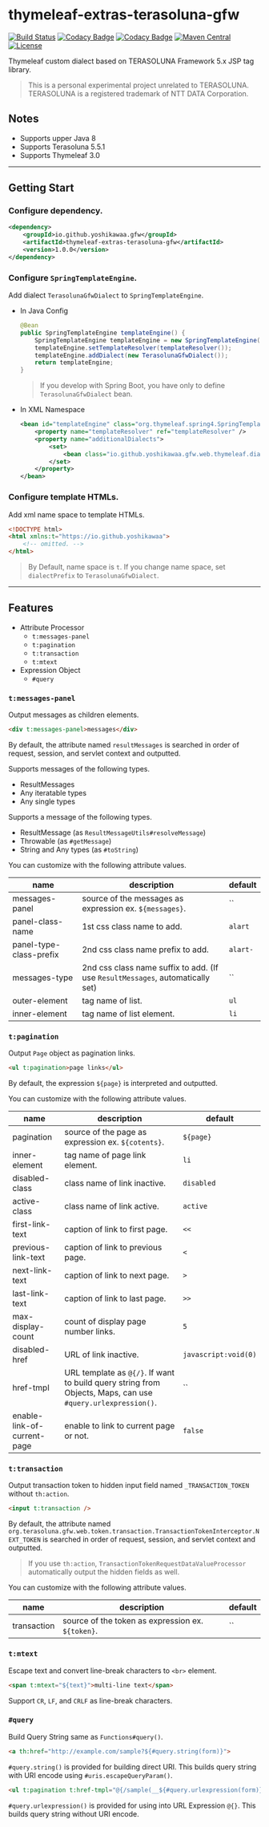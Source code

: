 # thymeleaf-extras-terasoluna-gfw

[![Build Status](https://travis-ci.org/yoshikawaa/thymeleaf-extras-terasoluna-gfw.svg?branch=thymeleaf3)](https://travis-ci.org/yoshikawaa/thymeleaf-extras-terasoluna-gfw)
[![Codacy Badge](https://api.codacy.com/project/badge/Grade/95e7ad7beb0c4502872cda12213b9e07)](https://www.codacy.com/app/yoshikawaa/thymeleaf-extras-terasoluna-gfw?utm_source=github.com&amp;utm_medium=referral&amp;utm_content=yoshikawaa/thymeleaf-extras-terasoluna-gfw&amp;utm_campaign=Badge_Grade)
[![Codacy Badge](https://api.codacy.com/project/badge/Coverage/95e7ad7beb0c4502872cda12213b9e07)](https://www.codacy.com/app/yoshikawaa/thymeleaf-extras-terasoluna-gfw?utm_source=github.com&utm_medium=referral&utm_content=yoshikawaa/thymeleaf-extras-terasoluna-gfw&utm_campaign=Badge_Coverage)
[![Maven Central](https://img.shields.io/maven-central/v/io.github.yoshikawaa.gfw/spring-test-terasoluna-gfw.svg)](https://repo.maven.apache.org/maven2/io/github/yoshikawaa/gfw/thymeleaf-extras-terasoluna-gfw/)
[![License](https://img.shields.io/badge/license-Apache%202-blue.svg?style=flat)](https://github.com/yoshikawaa/thymeleaf-extras-terasoluna-gfw/blob/thymeleaf3/LICENSE.txt)

Thymeleaf custom dialect based on TERASOLUNA Framework 5.x JSP tag library.

> This is a personal experimental project unrelated to TERASOLUNA. TERASOLUNA is a registered trademark of NTT DATA Corporation.

## Notes

* Supports upper Java 8
* Supports Terasoluna 5.5.1
* Supports Thymeleaf 3.0

----

## Getting Start

### Configure dependency.

```xml
<dependency>
    <groupId>io.github.yoshikawaa.gfw</groupId>
    <artifactId>thymeleaf-extras-terasoluna-gfw</artifactId>
    <version>1.0.0</version>
</dependency>
```

### Configure `SpringTemplateEngine`.

Add dialect `TerasolunaGfwDialect` to `SpringTemplateEngine`.

* In Java Config
    ```java
    @Bean
    public SpringTemplateEngine templateEngine() {
        SpringTemplateEngine templateEngine = new SpringTemplateEngine();
        templateEngine.setTemplateResolver(templateResolver());
        templateEngine.addDialect(new TerasolunaGfwDialect());
        return templateEngine;
    }
    ```

    > If you develop with Spring Boot, you have only to define `TerasolunaGfwDialect` bean.

* In XML Namespace

    ```xml
    <bean id="templateEngine" class="org.thymeleaf.spring4.SpringTemplateEngine">
        <property name="templateResolver" ref="templateResolver" />
        <property name="additionalDialects">
            <set>
                <bean class="io.github.yoshikawaa.gfw.web.thymeleaf.dialect.TerasolunaGfwDialect" />
            </set>
        </property>
    </bean>
    ```

### Configure template HTMLs.

Add xml name space to template HTMLs.

```html
<!DOCTYPE html>
<html xmlns:t="https://io.github.yoshikawaa">
    <!-- omitted. -->
</html>
```

> By Default, name space is `t`.
> If you change name space, set `dialectPrefix` to `TerasolunaGfwDialect`.

----

## Features

* Attribute Processor
  - `t:messages-panel`
  - `t:pagination`
  - `t:transaction`
  - `t:mtext`
* Expression Object
  - `#query`

### `t:messages-panel`

Output messages as children elements.

```html
<div t:messages-panel>messages</div>
```

By default, the attribute named `resultMessages` is searched in order of request, session, and servlet context and outputted.

Supports messages of the following types.

* ResultMessages
* Any iteratable types
* Any single types

Supports a message of the following types.

* ResultMessage (as `ResultMessageUtils#resolveMessage`)
* Throwable (as `#getMessage`)
* String and Any types (as `#toString`)

You can customize with the following attribute values.

| name | description | default |
|------|-------------|---------|
| messages-panel | source of the messages as expression ex. `${messages}`. | `` |
| panel-class-name | 1st css class name to add. | `alart` |
| panel-type-class-prefix | 2nd css class name prefix to add. | `alart-` |
| messages-type | 2nd css class name suffix to add. (If use `ResultMessages`, automatically set) | `` |
| outer-element | tag name of list. | `ul` |
| inner-element | tag name of list element. | `li` |

### `t:pagination`

Output `Page` object as pagination links.

```html
<ul t:pagination>page links</ul>
```

By default, the expression `${page}` is interpreted and outputted.

You can customize with the following attribute values.

| name | description | default |
|------|-------------|---------|
| pagination | source of the page as expression ex. `${cotents}`. | `${page}` |
| inner-element | tag name of page link element. | `li` |
| disabled-class | class name of link inactive. | `disabled` |
| active-class | class name of link active. | `active` |
| first-link-text | caption of link to first page. | `<<` |
| previous-link-text | caption of link to previous page. | `<` |
| next-link-text | caption of link to next page. | `>` |
| last-link-text | caption of link to last page. | `>>` |
| max-display-count | count of display page number links. | `5` |
| disabled-href | URL of link inactive. | `javascript:void(0)` |
| href-tmpl | URL template as `@{/}`. If want to build query string from Objects, Maps, can use `#query.urlexpression()`. | `` |
| enable-link-of-current-page | enable to link to current page or not. | `false` |

### `t:transaction`

Output transaction token to hidden input field named `_TRANSACTION_TOKEN` without `th:action`.

```html
<input t:transaction />
```

By default, the attribute named `org.terasoluna.gfw.web.token.transaction.TransactionTokenInterceptor.NEXT_TOKEN` is searched in order of request, session, and servlet context and outputted.

> If you use `th:action`, `TransactionTokenRequestDataValueProcessor` automatically output the hidden fields as well.

You can customize with the following attribute values.

| name | description | default |
|------|-------------|---------|
| transaction | source of the token as expression ex. `${token}`. | `` |

### `t:mtext`

Escape text and convert line-break characters to `<br>` element.

```html
<span t:mtext="${text}">multi-line text</span>
```

Support `CR`, `LF`, and `CRLF` as line-break characters.

### `#query`

Build Query String same as `Functions#query()`.

```html
<a th:href="http://example.com/sample?${#query.string(form)}">
```

`#query.string()` is provided for building direct URI. This builds query string with URI encode using `#uris.escapeQueryParam()`.

```html
<ul t:pagination t:href-tmpl="@{/sample(__${#query.urlexpression(form)}__)}">page links</ul>
```

`#query.urlexpression()` is provided for using into URL Expression `@{}`. This builds query string without URI encode.
